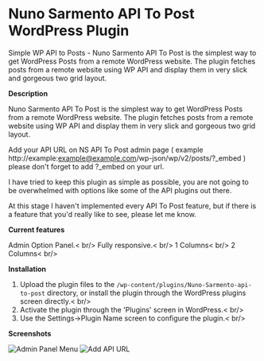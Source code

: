 # Nuno Sarmento API To Post WordPress Plugin

Simple WP API to Posts - Nuno Sarmento API To Post is the simplest way to get WordPress Posts from a remote WordPress website. The plugin fetches posts from a remote website using WP API and display them in very slick and gorgeous two grid layout.


**Description**

Nuno Sarmento API To Post is the simplest way to get WordPress Posts from a remote WordPress website. The plugin fetches posts from a remote website using WP API and display them in very slick and gorgeous two grid layout.

Add your API URL on NS API To Post admin page ( example http://example:example@example.com/wp-json/wp/v2/posts/?_embed ) please don't forget to add ?_embed on your url.

I have tried to keep this plugin as simple as possible, you are not going to be overwhelmed with options like some of the API plugins out there.

At this stage I haven't implemented every  API To Post feature, but if there is a feature that you'd really like to see, please let me know.


**Current features**

Admin Option Panel.< br/>
Fully responsive.< br/>
1 Columns< br/>
2 Columns< br/>


**Installation**

1. Upload the plugin files to the `/wp-content/plugins/Nuno-Sarmento-api-to-post` directory, or install the plugin through the WordPress plugins screen directly.< br/>
2. Activate the plugin through the 'Plugins' screen in WordPress.< br/>
3. Use the Settings->Plugin Name screen to configure the plugin.< br/>


**Screenshots**


![Admin Panel Menu](https://github.com/nfsarmento/nuno-sarmento-api-to-post/blob/master/assets/images/screenshot-1.png "Optional title")
![Add API URL](https://github.com/nfsarmento/nuno-sarmento-api-to-post/blob/master/assets/images/screenshot-2.png "Optional title")



